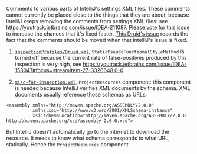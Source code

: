 <!--
  ~ Licensed to the Apache Software Foundation (ASF) under one
  ~ or more contributor license agreements.  See the NOTICE file
  ~ distributed with this work for additional information
  ~ regarding copyright ownership.  The ASF licenses this file
  ~ to you under the Apache License, Version 2.0 (the
  ~ "License"); you may not use this file except in compliance
  ~ with the License.  You may obtain a copy of the License at
  ~
  ~   http://www.apache.org/licenses/LICENSE-2.0
  ~
  ~ Unless required by applicable law or agreed to in writing,
  ~ software distributed under the License is distributed on an
  ~ "AS IS" BASIS, WITHOUT WARRANTIES OR CONDITIONS OF ANY
  ~ KIND, either express or implied.  See the License for the
  ~ specific language governing permissions and limitations
  ~ under the License.
  -->
  
Comments to various parts of IntelliJ's settings XML files. These comments cannot currently be placed close to the
things that they are about, because IntelliJ keeps removing the comments from settings XML files: see
https://youtrack.jetbrains.com/issue/IDEA-211087. Please vote for this issue to increase the chances that it's fixed
faster. [This Druid's issue](https://github.com/apache/incubator-druid/issues/7549) records the fact that the comments
should be moved when that IntelliJ's issue is fixed.

1) [`inspectionProfiles/Druid.xml`](inspectionProfiles/Druid.xml), `StaticPseudoFunctionalStyleMethod` is turned off
because the current rate of false-positives produced by this inspection is very high, see
https://youtrack.jetbrains.com/issue/IDEA-153047#focus=streamItem-27-3326648.0-0.

2) [`misc-for-inspection.xml`](misc-for-inspection.xml), `ProjectResources` component: this component is needed 
   because IntelliJ verifies XML
documents by the schema. XML documents usually reference those schemas as URLs:
```
<assembly xmlns="http://maven.apache.org/ASSEMBLY/2.0.0"
          xmlns:xsi="http://www.w3.org/2001/XMLSchema-instance"
          xsi:schemaLocation="http://maven.apache.org/ASSEMBLY/2.0.0 http://maven.apache.org/xsd/assembly-2.0.0.xsd">
```

But IntelliJ doesn't automatically go to the internet to download the resource. It needs to know what schema corresponds
to what URL, statically. Hence the `ProjectResources` component.